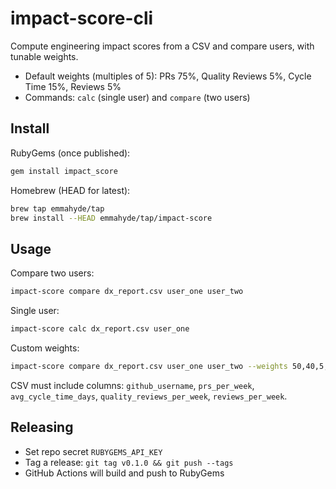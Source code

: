 # impact-score-cli

Compute engineering impact scores from a CSV and compare users, with tunable weights.

- Default weights (multiples of 5): PRs 75%, Quality Reviews 5%, Cycle Time 15%, Reviews 5%
- Commands: `calc` (single user) and `compare` (two users)

## Install

RubyGems (once published):

```bash
gem install impact_score
```

Homebrew (HEAD for latest):

```bash
brew tap emmahyde/tap
brew install --HEAD emmahyde/tap/impact-score
```

## Usage

Compare two users:

```bash
impact-score compare dx_report.csv user_one user_two
```

Single user:

```bash
impact-score calc dx_report.csv user_one
```

Custom weights:

```bash
impact-score compare dx_report.csv user_one user_two --weights 50,40,5,5
```

CSV must include columns: `github_username`, `prs_per_week`, `avg_cycle_time_days`, `quality_reviews_per_week`, `reviews_per_week`.

## Releasing

- Set repo secret `RUBYGEMS_API_KEY`
- Tag a release: `git tag v0.1.0 && git push --tags`
- GitHub Actions will build and push to RubyGems
